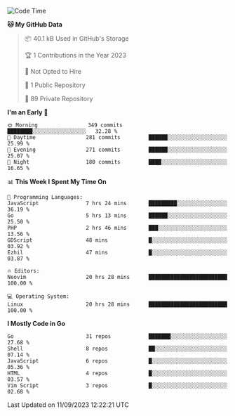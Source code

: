 
<!--START_SECTION:waka-->
![Code Time](http://img.shields.io/badge/Code%20Time-3%2C990%20hrs%204%20mins-blue)

**🐱 My GitHub Data** 

> 📦 40.1 kB Used in GitHub's Storage 
 > 
> 🏆 1 Contributions in the Year 2023
 > 
> 🚫 Not Opted to Hire
 > 
> 📜 1 Public Repository 
 > 
> 🔑 89 Private Repository 
 > 
**I'm an Early 🐤** 

```text
🌞 Morning                349 commits         ████████░░░░░░░░░░░░░░░░░   32.28 % 
🌆 Daytime                281 commits         ██████░░░░░░░░░░░░░░░░░░░   25.99 % 
🌃 Evening                271 commits         ██████░░░░░░░░░░░░░░░░░░░   25.07 % 
🌙 Night                  180 commits         ████░░░░░░░░░░░░░░░░░░░░░   16.65 % 
```


📊 **This Week I Spent My Time On** 

```text
💬 Programming Languages: 
JavaScript               7 hrs 24 mins       █████████░░░░░░░░░░░░░░░░   36.19 % 
Go                       5 hrs 13 mins       ██████░░░░░░░░░░░░░░░░░░░   25.50 % 
PHP                      2 hrs 46 mins       ███░░░░░░░░░░░░░░░░░░░░░░   13.56 % 
GDScript                 48 mins             █░░░░░░░░░░░░░░░░░░░░░░░░   03.92 % 
Ezhil                    47 mins             █░░░░░░░░░░░░░░░░░░░░░░░░   03.87 % 

🔥 Editors: 
Neovim                   20 hrs 28 mins      █████████████████████████   100.00 % 

💻 Operating System: 
Linux                    20 hrs 28 mins      █████████████████████████   100.00 % 
```

**I Mostly Code in Go** 

```text
Go                       31 repos            ███████░░░░░░░░░░░░░░░░░░   27.68 % 
Shell                    8 repos             ██░░░░░░░░░░░░░░░░░░░░░░░   07.14 % 
JavaScript               6 repos             █░░░░░░░░░░░░░░░░░░░░░░░░   05.36 % 
HTML                     4 repos             █░░░░░░░░░░░░░░░░░░░░░░░░   03.57 % 
Vim Script               3 repos             █░░░░░░░░░░░░░░░░░░░░░░░░   02.68 % 
```




 Last Updated on 11/09/2023 12:22:21 UTC
<!--END_SECTION:waka-->
